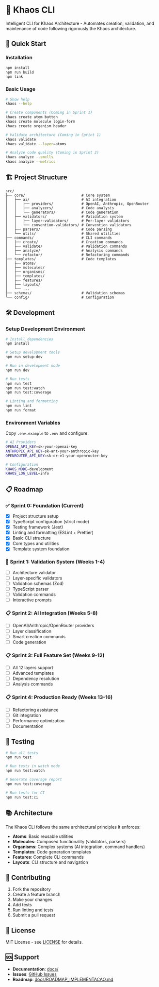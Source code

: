 # 🧬 Khaos CLI

Intelligent CLI for Khaos Architecture - Automates creation, validation, and maintenance of code following rigorously the Khaos architecture.

## 🚀 Quick Start

### Installation

```bash
npm install
npm run build
npm link
```

### Basic Usage

```bash
# Show help
khaos --help

# Create components (Coming in Sprint 1)
khaos create atom button
khaos create molecule login-form
khaos create organism header

# Validate architecture (Coming in Sprint 1)
khaos validate
khaos validate --layer=atoms

# Analyze code quality (Coming in Sprint 2)
khaos analyze --smells
khaos analyze --metrics
```

## 🏗️ Project Structure

```
src/
├── core/                          # Core system
│   ├── ai/                        # AI integration
│   │   ├── providers/             # OpenAI, Anthropic, OpenRouter
│   │   ├── analyzers/             # Code analysis
│   │   └── generators/            # Code generation
│   ├── validators/                # Validation system
│   │   ├── layer-validators/      # Per-layer validators
│   │   └── convention-validators/ # Convention validators
│   ├── parsers/                   # Code parsing
│   └── utils/                     # Shared utilities
├── commands/                      # CLI commands
│   ├── create/                    # Creation commands
│   ├── validate/                  # Validation commands
│   ├── analyze/                   # Analysis commands
│   └── refactor/                  # Refactoring commands
├── templates/                     # Code templates
│   ├── atoms/
│   ├── molecules/
│   ├── organisms/
│   ├── templates/
│   ├── features/
│   ├── layouts/
│   └── ...
├── schemas/                       # Validation schemas
└── config/                        # Configuration
```

## 🛠️ Development

### Setup Development Environment

```bash
# Install dependencies
npm install

# Setup development tools
npm run setup-dev

# Run in development mode
npm run dev

# Run tests
npm run test
npm run test:watch
npm run test:coverage

# Linting and formatting
npm run lint
npm run format
```

### Environment Variables

Copy `.env.example` to `.env` and configure:

```bash
# AI Providers
OPENAI_API_KEY=sk-your-openai-key
ANTHROPIC_API_KEY=sk-ant-your-anthropic-key
OPENROUTER_API_KEY=sk-or-v1-your-openrouter-key

# Configuration
KHAOS_MODE=development
KHAOS_LOG_LEVEL=info
```

## 📋 Roadmap

### ✅ Sprint 0: Foundation (Current)
- [x] Project structure setup
- [x] TypeScript configuration (strict mode)
- [x] Testing framework (Jest)
- [x] Linting and formatting (ESLint + Prettier)
- [x] Basic CLI structure
- [x] Core types and utilities
- [x] Template system foundation

### 🚧 Sprint 1: Validation System (Weeks 1-4)
- [ ] Architecture validator
- [ ] Layer-specific validators
- [ ] Validation schemas (Zod)
- [ ] TypeScript parser
- [ ] Validation commands
- [ ] Interactive prompts

### 📋 Sprint 2: AI Integration (Weeks 5-8)
- [ ] OpenAI/Anthropic/OpenRouter providers
- [ ] Layer classification
- [ ] Smart creation commands
- [ ] Code generation

### 📋 Sprint 3: Full Feature Set (Weeks 9-12)
- [ ] All 12 layers support
- [ ] Advanced templates
- [ ] Dependency resolution
- [ ] Analysis commands

### 📋 Sprint 4: Production Ready (Weeks 13-16)
- [ ] Refactoring assistance
- [ ] Git integration
- [ ] Performance optimization
- [ ] Documentation

## 🧪 Testing

```bash
# Run all tests
npm run test

# Run tests in watch mode
npm run test:watch

# Generate coverage report
npm run test:coverage

# Run tests for CI
npm run test:ci
```

## 📚 Architecture

The Khaos CLI follows the same architectural principles it enforces:

- **Atoms**: Basic reusable utilities
- **Molecules**: Composed functionality (validators, parsers)
- **Organisms**: Complex systems (AI integration, command handlers)
- **Templates**: Code generation templates
- **Features**: Complete CLI commands
- **Layouts**: CLI structure and navigation

## 🤝 Contributing

1. Fork the repository
2. Create a feature branch
3. Make your changes
4. Add tests
5. Run linting and tests
6. Submit a pull request

## 📄 License

MIT License - see [LICENSE](LICENSE) for details.

## 🆘 Support

- **Documentation**: [docs/](docs/)
- **Issues**: [GitHub Issues](https://github.com/khaos/cli/issues)
- **Roadmap**: [docs/ROADMAP_IMPLEMENTACAO.md](docs/ROADMAP_IMPLEMENTACAO.md)